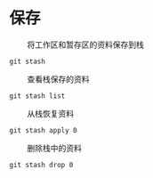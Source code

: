 
# 保存
&emsp;&emsp; 将工作区和暂存区的资料保存到栈
```
git stash
```
&emsp;&emsp; 查看栈保存的资料
```
git stash list
```
&emsp;&emsp; 从栈恢复资料
```
git stash apply 0

```
&emsp;&emsp; 删除栈中的资料
```
git stash drop 0
```

<!---more-->
